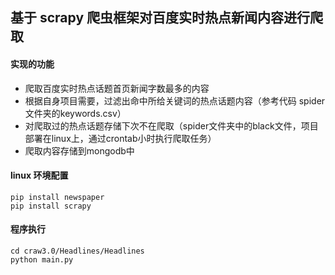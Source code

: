 ## 基于 scrapy 爬虫框架对百度实时热点新闻内容进行爬取

#### 实现的功能 
- 爬取百度实时热点话题首页新闻字数最多的内容
- 根据自身项目需要，过滤出命中所给关键词的热点话题内容（参考代码 spider文件夹的keywords.csv）
- 对爬取过的热点话题存储下次不在爬取（spider文件夹中的black文件，项目部署在linux上，通过crontab小时执行爬取任务）
- 爬取内容存储到mongodb中 

#### linux 环境配置
    pip install newspaper
    pip install scrapy     

#### 程序执行 
    cd craw3.0/Headlines/Headlines
    python main.py 

    
